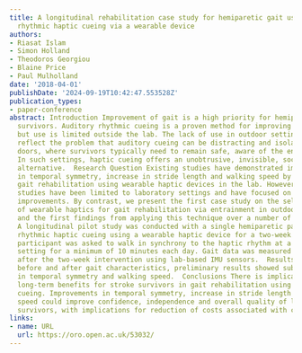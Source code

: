 ```yaml
---
title: A longitudinal rehabilitation case study for hemiparetic gait using outdoor
  rhythmic haptic cueing via a wearable device
authors:
- Riasat Islam
- Simon Holland
- Theodoros Georgiou
- Blaine Price
- Paul Mulholland
date: '2018-04-01'
publishDate: '2024-09-19T10:42:47.553528Z'
publication_types:
- paper-conference
abstract: Introduction Improvement of gait is a high priority for hemiparetic stroke
  survivors. Auditory rhythmic cueing is a proven method for improving gait via entrainment
  but use is limited outside the lab. The lack of use in outdoor settings seems to
  reflect the problem that auditory cueing can be distracting and isolating out of
  doors, where survivors typically need to remain safe, aware of the environment.
  In such settings, haptic cueing offers an unobtrusive, invisible, sociable, safe
  alternative.  Research Question Existing studies have demonstrated improvements
  in temporal symmetry, increase in stride length and walking speed by means of post-stroke
  gait rehabilitation using wearable haptic devices in the lab. However, previous
  studies have been limited to laboratory settings and have focused on short-term
  improvements. By contrast, we present the first case study on the self-managed use
  of wearable haptics for gait rehabilitation via entrainment in outdoor settings,
  and the first findings from applying this technique over a number of days.  Methods
  A longitudinal pilot study was conducted with a single hemiparetic participant providing
  rhythmic haptic cueing using a wearable haptic device for a two-week period. The
  participant was asked to walk in synchrony to the haptic rhythm at a suitable outdoor
  setting for a minimum of 10 minutes each day. Gait data was measured before and
  after the two-week intervention using lab-based IMU sensors.  Results On comparing
  before and after gait characteristics, preliminary results showed substantial improvement
  in temporal symmetry and walking speed.  Conclusions There is implications for potential
  long-term benefits for stroke survivors in gait rehabilitation using rhythmic haptic
  cueing. Improvements in temporal symmetry, increase in stride length and walking
  speed could improve confidence, independence and overall quality of life for stroke
  survivors, with implications for reduction of costs associated with care and rehabilitation.
links:
- name: URL
  url: https://oro.open.ac.uk/53032/
---
```


